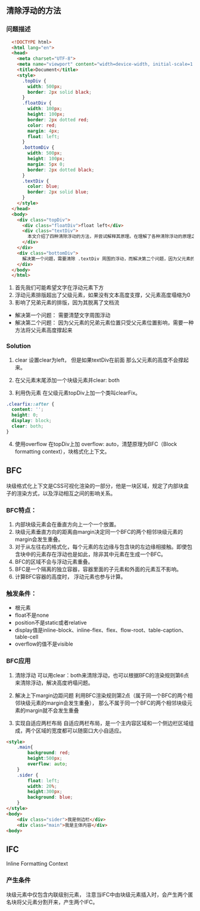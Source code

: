 ## 清除浮动的方法

### 问题描述
```html
  <!DOCTYPE html>
  <html lang="en">
  <head>
    <meta charset="UTF-8">
    <meta name="viewport" content="width=device-width, initial-scale=1.0">
    <title>Document</title>
    <style>
      .topDiv { 
        width: 500px; 
        border: 2px solid black;
      }
      .floatDiv { 
        width: 100px; 
        height: 100px; 
        border: 2px dotted red; 
        color: red; 
        margin: 4px; 
        float: left;
      }
      .bottomDiv { 
        width: 500px; 
        height: 100px; 
        margin: 5px 0; 
        border: 2px dotted black;
      }
      .textDiv { 
        color: blue; 
        border: 2px solid blue;
      }
    </style>
  </head>
  <body>
    <div class="topDiv">
      <div class="floatDiv">float left</div>
      <div class="textDiv">
        本文介绍了四种清除浮动的方法，并尝试解释其原理。在理解了各种清除浮动的原理之后，你会发现，很多清除浮动的方法本质上其实是一样的。掌握这些原理，相信你可以根据场景和需求，灵活运用原则发展出不同的清除浮动的方法，而不再死记或拘泥于文中提到的方法。
      </div>
    </div>
    <div class="bottomDiv">
      解决第一个问题，需要清除 .textDiv 周围的浮动，而解决第二个问题，因为父元素的兄弟元素位置只受父元素位置的影响，就需要一种方法将父级元素的高度撑起来，将浮动元素包裹在其中，避免浮动元素影响父元素外部的元素排列。
    </div>
  </body>
  </html>
```

1.  首先我们可能希望文字在浮动元素下方
2.  浮动元素排版超出了父级元素，如果没有文本高度支撑，父元素高度塌缩为0
3.  影响了兄弟元素的排版，因为其脱离了文档流

- 解决第一个问题： 需要清楚文字周围浮动
- 解决第二个问题： 因为父元素的兄弟元素位置只受父元素位置影响，需要一种方法将父元素高度撑起来

### Solution

1. clear
设置clear为left， 但是如果textDiv在前面 那么父元素的高度不会撑起来。

2. 在父元素末尾添加一个块级元素并clear: both

3. 利用伪元素
在父级元素topDiv上加一个类叫clearFix。
```css
.clearfix::after {
  content: '';
  height: 0;
  display: block;
  clear: both;
}
```

4. 使用overflow
在topDiv上加 overflow: auto，清楚原理为BFC（Block formatting context），块格式化上下文。

## BFC

块级格式化上下文是CSS可视化渲染的一部分，他是一块区域，规定了内部块盒子的渲染方式，以及浮动相互之间的影响关系。

### BFC特点：

1. 内部块级元素会在垂直方向上一个一个放置。
2. 块级元素垂直方向的距离由margin决定同一个BFC的两个相邻块级元素的margin会发生重叠。
3. 对于从左往右的格式化，每个元素的左边缘与包含块的左边缘相接触。即使包含块中的元素存在浮动也是如此，除非其中元素在生成一个BFC。
4. BFC的区域不会与浮动元素重叠。
5. BFC是一个隔离的独立容器，容器里面的子元素和外面的元素互不影响。
6. 计算BFC容器的高度时， 浮动元素也参与计算。

### 触发条件：
* 根元素
* float不是none
* position不是static或者relative
* display值是inline-block、inline-flex、flex、flow-root、table-caption、table-cell
* overflow的值不是visible

### BFC应用
1. 清除浮动
可以用clear：both来清除浮动，也可以根据BFC的渲染规则第6点来清除浮动，解决高度坍塌问题。

2. 解决上下margin边距问题
利用BFC渲染规则第2点（属于同一个BFC的两个相邻块级元素的margin会发生重叠），
那么不属于同一个BFC的两个相邻块级元素的margin就不会发生重叠

3. 实现自适应两栏布局
自适应两栏布局，是一个主内容区域和一个侧边栏区域组成，两个区域的宽度都可以随窗口大小自适应。
```html
<style>
    .main{
        background: red;
        height:500px;
        overflow: auto;
    }
    .sider {
        float: left;
        width: 20%;
        height:300px;
        background: blue;
    }
</style>
<body>
    <div class="sider">我是侧边栏</div>
    <div class="main">我是主体内容</div>
<body>
```

## IFC
Inline Formatting Context

### 产生条件
块级元素中仅包含内联级别元素， 注意当IFC中由块级元素插入时，会产生两个匿名块将父元素分割开来，产生两个IFC。
